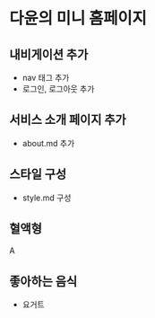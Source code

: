 # 다윤의 미니 홈페이지

## 내비게이션 추가

- nav 태그 추가
- 로그인, 로그아웃 추가

## 서비스 소개 페이지 추가

- about.md 추가

## 스타일 구성

- style.md 구성

## 혈액형

A

## 좋아하는 음식

- 요거트
